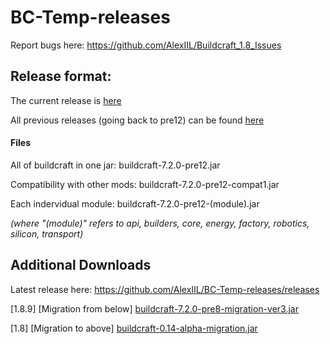 # BC-Temp-releases

Report bugs here: https://github.com/AlexIIL/Buildcraft_1.8_Issues

## Release format:
The current release is [here](https://github.com/AlexIIL/BC-Temp-releases/releases/tag/7.2.0-pre12)

All previous releases (going back to pre12) can be found [here](https://github.com/AlexIIL/BC-Temp-releases/releases)

#### Files

All of buildcraft in one jar: buildcraft-7.2.0-pre12.jar

Compatibility with other mods: buildcraft-7.2.0-pre12-compat1.jar

Each indervidual module: buildcraft-7.2.0-pre12-(module).jar

*(where "(module)" refers to api, builders, core, energy, factory, robotics, silicon, transport)*

## Additional Downloads

Latest release here: https://github.com/AlexIIL/BC-Temp-releases/releases

[1.8.9] [Migration from below] [buildcraft-7.2.0-pre8-migration-ver3.jar](https://www.dropbox.com/s/9idh2tt02d9c9dq/buildcraft-7.2.0-pre8-migration-ver3.jar?dl=1)

[1.8] [Migration to above] [buildcraft-0.14-alpha-migration.jar]( https://www.dropbox.com/s/24feujbpfik6z8h/buildcraft-0.14-alpha-migration.jar?dl=1)
